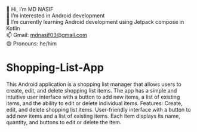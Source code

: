 👋 Hi, I’m MD NASIF <br>
👀 I’m interested in Android development <br>
🌱 I’m currently learning Android development using Jetpack compose in Kotlin <br>
📫 Gmail: mdnasif03@gmail.com <br>
😄 Pronouns: he/him<br>
# Shopping-List-App
This Android application is a shopping list manager that allows users to create, edit, and delete shopping list items. The app has a simple and intuitive user interface with a button to add new items, a list of existing items, and the ability to edit or delete individual items.
Features:
Create, edit, and delete shopping list items.
User-friendly interface with a button to add new items and a list of existing items.
Each item displays its name, quantity, and buttons to edit or delete the item.
